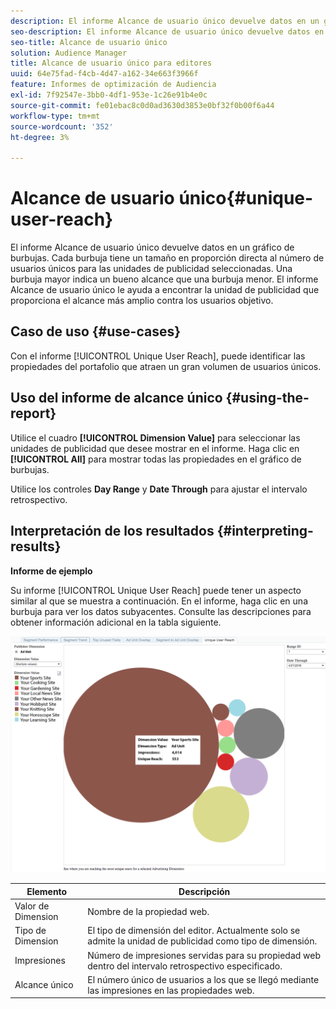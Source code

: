 ```yaml
---
description: El informe Alcance de usuario único devuelve datos en un gráfico de burbujas. Cada burbuja tiene un tamaño en proporción directa al número de usuarios únicos para las unidades de publicidad seleccionadas. Una burbuja mayor indica un bueno alcance que una burbuja menor. El informe Alcance de usuario único le ayuda a encontrar la unidad de publicidad que proporciona el alcance más amplio contra los usuarios objetivo.
seo-description: El informe Alcance de usuario único devuelve datos en un gráfico de burbujas. Cada burbuja tiene un tamaño en proporción directa al número de usuarios únicos para las unidades de publicidad seleccionadas. Una burbuja mayor indica un bueno alcance que una burbuja menor. El informe Alcance de usuario único le ayuda a encontrar la unidad de publicidad que proporciona el alcance más amplio contra los usuarios objetivo.
seo-title: Alcance de usuario único
solution: Audience Manager
title: Alcance de usuario único para editores
uuid: 64e75fad-f4cb-4d47-a162-34e663f3966f
feature: Informes de optimización de Audiencia
exl-id: 7f92547e-3bb0-4df1-953e-1c26e91b4e0c
source-git-commit: fe01ebac8c0d0ad3630d3853e0bf32f0b00f6a44
workflow-type: tm+mt
source-wordcount: '352'
ht-degree: 3%

---
```


# Alcance de usuario único{#unique-user-reach}

El informe Alcance de usuario único devuelve datos en un gráfico de burbujas. Cada burbuja tiene un tamaño en proporción directa al número de usuarios únicos para las unidades de publicidad seleccionadas. Una burbuja mayor indica un bueno alcance que una burbuja menor. El informe Alcance de usuario único le ayuda a encontrar la unidad de publicidad que proporciona el alcance más amplio contra los usuarios objetivo.

## Caso de uso {#use-cases}

Con el informe [!UICONTROL Unique User Reach], puede identificar las propiedades del portafolio que atraen un gran volumen de usuarios únicos.

## Uso del informe de alcance único {#using-the-report}

Utilice el cuadro **[!UICONTROL Dimension Value]** para seleccionar las unidades de publicidad que desee mostrar en el informe. Haga clic en **[!UICONTROL All]** para mostrar todas las propiedades en el gráfico de burbujas.

Utilice los controles **Day Range** y **Date Through** para ajustar el intervalo retrospectivo.

## Interpretación de los resultados {#interpreting-results}

**Informe de ejemplo**

Su informe [!UICONTROL Unique User Reach] puede tener un aspecto similar al que se muestra a continuación. En el informe, haga clic en una burbuja para ver los datos subyacentes. Consulte las descripciones para obtener información adicional en la tabla siguiente.

![](assets/publisher_unique_user_reach.png)

| Elemento | Descripción |
|--- |--- |
| Valor de Dimension | Nombre de la propiedad web. |
| Tipo de Dimension | El tipo de dimensión del editor. Actualmente solo se admite la unidad de publicidad como tipo de dimensión. |
| Impresiones | Número de impresiones servidas para su propiedad web dentro del intervalo retrospectivo especificado. |
| Alcance único | El número único de usuarios a los que se llegó mediante las impresiones en las propiedades web. |
